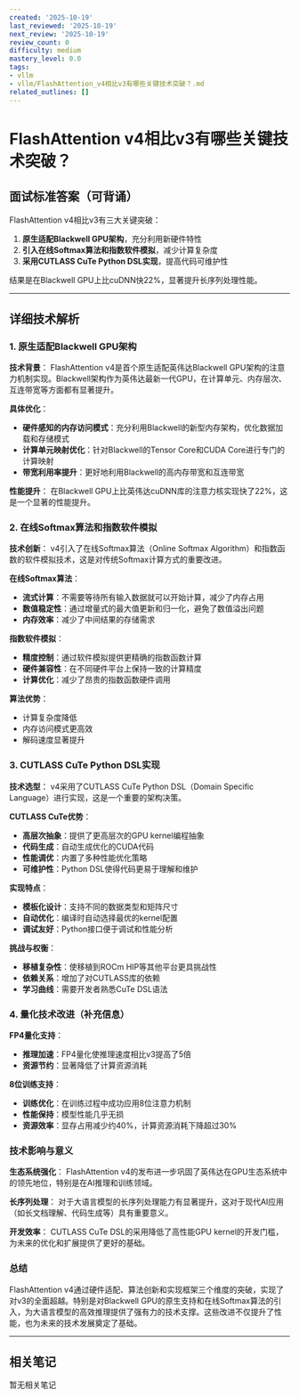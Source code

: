 ```yaml
---
created: '2025-10-19'
last_reviewed: '2025-10-19'
next_review: '2025-10-19'
review_count: 0
difficulty: medium
mastery_level: 0.0
tags:
- vllm
- vllm/FlashAttention_v4相比v3有哪些关键技术突破？.md
related_outlines: []
---
```


# FlashAttention v4相比v3有哪些关键技术突破？

## 面试标准答案（可背诵）

FlashAttention v4相比v3有三大关键突破：
1. **原生适配Blackwell GPU架构**，充分利用新硬件特性
2. **引入在线Softmax算法和指数软件模拟**，减少计算复杂度
3. **采用CUTLASS CuTe Python DSL实现**，提高代码可维护性

结果是在Blackwell GPU上比cuDNN快22%，显著提升长序列处理性能。

---

## 详细技术解析

### 1. 原生适配Blackwell GPU架构

**技术背景**：
FlashAttention v4是首个原生适配英伟达Blackwell GPU架构的注意力机制实现。Blackwell架构作为英伟达最新一代GPU，在计算单元、内存层次、互连带宽等方面都有显著提升。

**具体优化**：
- **硬件感知的内存访问模式**：充分利用Blackwell的新型内存架构，优化数据加载和存储模式
- **计算单元映射优化**：针对Blackwell的Tensor Core和CUDA Core进行专门的计算映射
- **带宽利用率提升**：更好地利用Blackwell的高内存带宽和互连带宽

**性能提升**：
在Blackwell GPU上比英伟达cuDNN库的注意力核实现快了22%，这是一个显著的性能提升。

### 2. 在线Softmax算法和指数软件模拟

**技术创新**：
v4引入了在线Softmax算法（Online Softmax Algorithm）和指数函数的软件模拟技术，这是对传统Softmax计算方式的重要改进。

**在线Softmax算法**：
- **流式计算**：不需要等待所有输入数据就可以开始计算，减少了内存占用
- **数值稳定性**：通过增量式的最大值更新和归一化，避免了数值溢出问题
- **内存效率**：减少了中间结果的存储需求

**指数软件模拟**：
- **精度控制**：通过软件模拟提供更精确的指数函数计算
- **硬件兼容性**：在不同硬件平台上保持一致的计算精度
- **计算优化**：减少了昂贵的指数函数硬件调用

**算法优势**：
- 计算复杂度降低
- 内存访问模式更高效
- 解码速度显著提升

### 3. CUTLASS CuTe Python DSL实现

**技术选型**：
v4采用了CUTLASS CuTe Python DSL（Domain Specific Language）进行实现，这是一个重要的架构决策。

**CUTLASS CuTe优势**：
- **高层次抽象**：提供了更高层次的GPU kernel编程抽象
- **代码生成**：自动生成优化的CUDA代码
- **性能调优**：内置了多种性能优化策略
- **可维护性**：Python DSL使得代码更易于理解和维护

**实现特点**：
- **模板化设计**：支持不同的数据类型和矩阵尺寸
- **自动优化**：编译时自动选择最优的kernel配置
- **调试友好**：Python接口便于调试和性能分析

**挑战与权衡**：
- **移植复杂性**：使移植到ROCm HIP等其他平台更具挑战性
- **依赖关系**：增加了对CUTLASS库的依赖
- **学习曲线**：需要开发者熟悉CuTe DSL语法

### 4. 量化技术改进（补充信息）

**FP4量化支持**：
- **推理加速**：FP4量化使推理速度相比v3提高了5倍
- **资源节约**：显著降低了计算资源消耗

**8位训练支持**：
- **训练优化**：在训练过程中成功应用8位注意力机制
- **性能保持**：模型性能几乎无损
- **资源效率**：显存占用减少约40%，计算资源消耗下降超过30%

### 技术影响与意义

**生态系统强化**：
FlashAttention v4的发布进一步巩固了英伟达在GPU生态系统中的领先地位，特别是在AI推理和训练领域。

**长序列处理**：
对于大语言模型的长序列处理能力有显著提升，这对于现代AI应用（如长文档理解、代码生成等）具有重要意义。

**开发效率**：
CUTLASS CuTe DSL的采用降低了高性能GPU kernel的开发门槛，为未来的优化和扩展提供了更好的基础。

### 总结

FlashAttention v4通过硬件适配、算法创新和实现框架三个维度的突破，实现了对v3的全面超越。特别是对Blackwell GPU的原生支持和在线Softmax算法的引入，为大语言模型的高效推理提供了强有力的技术支撑。这些改进不仅提升了性能，也为未来的技术发展奠定了基础。

---

## 相关笔记
<!-- 自动生成 -->

暂无相关笔记

